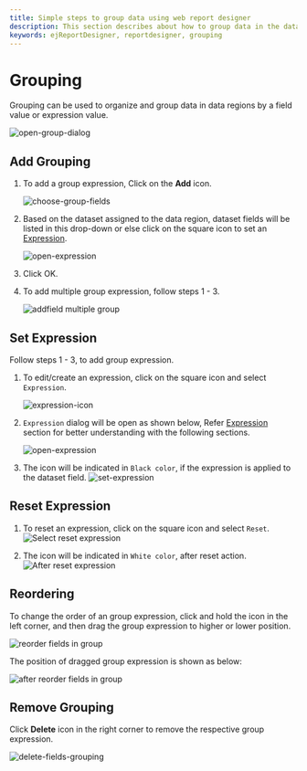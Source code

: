 ```yaml
---
title: Simple steps to group data using web report designer
description: This section describes about how to group data in the data regions after retrieving from database using Bold Report Designer
keywords: ejReportDesigner, reportdesigner, grouping
---
```


# Grouping

Grouping can be used to organize and group data in data regions by a field value or expression value.

![open-group-dialog](/static/assets/on-premise/images/report-designer/compose-report/group-data/group-dialog.png)

## Add Grouping

1. To add a group expression, Click on the **Add** icon.

   ![choose-group-fields](/static/assets/on-premise/images/report-designer/compose-report/group-data/group-to-choose-fields.png)

2. Based on the dataset assigned to the data region, dataset fields will be listed in this drop-down or else click on the square icon to set an [Expression](/on-premise/report-designer/compose-report/group-data/#set-expression).

    ![open-expression](/static/assets/on-premise/images/report-designer/compose-report/sort-data/expression-field.png)
3. Click OK.
4. To add multiple group expression, follow steps 1 - 3.

    ![addfield multiple group](/static/assets/on-premise/images/report-designer/compose-report/group-data/multiple-sort.png)

## Set Expression

Follow steps 1 - 3, to add group expression.

1. To edit/create an expression, click on the square icon and select `Expression`.

    ![expression-icon](/static/assets/on-premise/images/report-designer/compose-report/group-data/group-expression-icon.png)

2. `Expression` dialog will be open as shown below, Refer [Expression](/on-premise/report-designer/compose-report/expressions/) section for better understanding with the following sections.

   ![open-expression](/static/assets/on-premise/images/report-designer/compose-report/group-data/expression-dialog.png)

3. The icon will be indicated in `Black color`, if the expression is applied to the dataset field.
   ![set-expression](/static/assets/on-premise/images/report-designer/compose-report/group-data/expression-set-black.png)

## Reset Expression

1. To reset an expression, click on the square icon and select `Reset`.
![Select reset expression](/static/assets/on-premise/images/report-designer/compose-report/group-data/group-reset.png)

2. The icon will be indicated in `White color`, after reset action.
![After reset expression](/static/assets/on-premise/images/report-designer/compose-report/group-data/after-reset-expression.png)

## Reordering

To change the order of an group expression, click and hold the icon in the left corner, and then drag the group expression to higher or lower position.

![reorder fields in group](/static/assets/on-premise/images/report-designer/compose-report/group-data/reorder-before.png)

The position of dragged group expression is shown as below:

![after reorder fields in group](/static/assets/on-premise/images/report-designer/compose-report/group-data/after-reorder.png)

## Remove Grouping

Click **Delete** icon in the right corner to remove the respective group expression.

![delete-fields-grouping](/static/assets/on-premise/images/report-designer/compose-report/group-data/expression-set-black.png)
